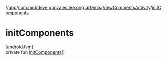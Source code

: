 //[app](../../../index.md)/[com.mobdeve.gonzales.lee.ong.artemis](../index.md)/[ViewCommentsActivity](index.md)/[initComponents](init-components.md)

# initComponents

[androidJvm]\
private fun [initComponents](init-components.md)()
